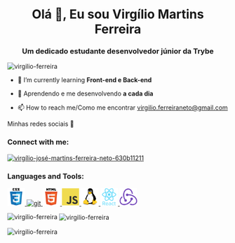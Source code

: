 <h1 align="center">Olá 👋, Eu sou Virgílio Martins Ferreira</h1>
<h3 align="center">Um dedicado estudante desenvolvedor júnior da Trybe</h3>

<p align="left"> <img src="https://komarev.com/ghpvc/?username=virgilio-ferreira&label=Profile%20views&color=0e75b6&style=flat" alt="virgilio-ferreira" /> </p>

- 🌱 I’m currently learning **Front-end e Back-end**

- :telescope: Aprendendo e me desenvolvendo **a cada dia**

- :mailbox: How to reach me/Como me encontrar virgilio.ferreiraneto@gmail.com

Minhas redes sociais :space_invader:

<h3 align="left">Connect with me:</h3>
<p align="left">
<a href="https://www.linkedin.com/in/virg%C3%ADlio-jos%C3%A9-martins-ferreira-neto-630b11211/" target="blank"><img align="center" src="https://raw.githubusercontent.com/rahuldkjain/github-profile-readme-generator/neutral-icons/src/images/icons/Social/linked-in-alt.svg" alt="virgílio-josé-martins-ferreira-neto-630b11211" height="30" width="40" /></a>
</p>

<h3 align="left">Languages and Tools:</h3>
<p align="left"> <a href="https://www.w3schools.com/css/" target="_blank"> <img src="https://raw.githubusercontent.com/devicons/devicon/master/icons/css3/css3-original-wordmark.svg" alt="css3" width="40" height="40"/> </a> <a href="https://git-scm.com/" target="_blank"> <img src="https://www.vectorlogo.zone/logos/git-scm/git-scm-icon.svg" alt="git" width="40" height="40"/> </a> <a href="https://www.w3.org/html/" target="_blank"> <img src="https://raw.githubusercontent.com/devicons/devicon/master/icons/html5/html5-original-wordmark.svg" alt="html5" width="40" height="40"/> </a> <a href="https://developer.mozilla.org/en-US/docs/Web/JavaScript" target="_blank"> <img src="https://raw.githubusercontent.com/devicons/devicon/master/icons/javascript/javascript-original.svg" alt="javascript" width="40" height="40"/> </a> <a href="https://www.linux.org/" target="_blank"> <img src="https://raw.githubusercontent.com/devicons/devicon/master/icons/linux/linux-original.svg" alt="linux" width="40" height="40"/> </a> <a href="https://reactjs.org/" target="_blank"> <img src="https://raw.githubusercontent.com/devicons/devicon/master/icons/react/react-original-wordmark.svg" alt="react" width="40" height="40"/> </a> <a href="https://redux.js.org" target="_blank"> <img src="https://raw.githubusercontent.com/devicons/devicon/master/icons/redux/redux-original.svg" alt="redux" width="40" height="40"/> </a> </p>

<p><img align="left" src="https://github-readme-stats.vercel.app/api/top-langs?username=virgilio-ferreira&show_icons=true&locale=en&layout=compact" alt="virgilio-ferreira" /></p>

<p>&nbsp;<img align="center" src="https://github-readme-stats.vercel.app/api?username=virgilio-ferreira&show_icons=true&locale=en" alt="virgilio-ferreira" /></p>

<p><img align="center" src="https://github-readme-streak-stats.herokuapp.com/?user=virgilio-ferreira&" alt="virgilio-ferreira" /></p>


